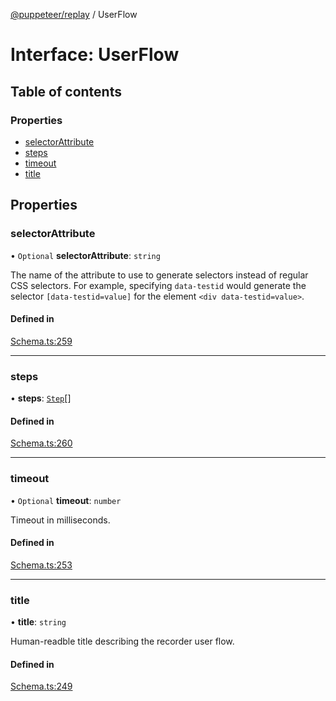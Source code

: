 [@puppeteer/replay](../README.md) / UserFlow

# Interface: UserFlow

## Table of contents

### Properties

- [selectorAttribute](UserFlow.md#selectorattribute)
- [steps](UserFlow.md#steps)
- [timeout](UserFlow.md#timeout)
- [title](UserFlow.md#title)

## Properties

### selectorAttribute

• `Optional` **selectorAttribute**: `string`

The name of the attribute to use to generate selectors instead of regular
CSS selectors. For example, specifying `data-testid` would generate the
selector `[data-testid=value]` for the element `<div data-testid=value>`.

#### Defined in

[Schema.ts:259](https://github.com/puppeteer/replay/blob/main/src/Schema.ts#L259)

---

### steps

• **steps**: [`Step`](../modules/Schema.md#step)[]

#### Defined in

[Schema.ts:260](https://github.com/puppeteer/replay/blob/main/src/Schema.ts#L260)

---

### timeout

• `Optional` **timeout**: `number`

Timeout in milliseconds.

#### Defined in

[Schema.ts:253](https://github.com/puppeteer/replay/blob/main/src/Schema.ts#L253)

---

### title

• **title**: `string`

Human-readble title describing the recorder user flow.

#### Defined in

[Schema.ts:249](https://github.com/puppeteer/replay/blob/main/src/Schema.ts#L249)
